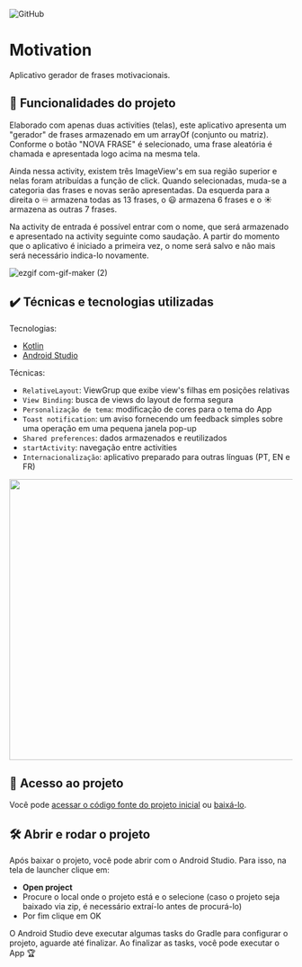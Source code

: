 ![GitHub](https://img.shields.io/github/license/giupolub/Motivation)
# Motivation

Aplicativo gerador de frases motivacionais.

## 🔨 Funcionalidades do projeto

Elaborado com apenas duas activities (telas), este aplicativo apresenta um "gerador" de frases armazenado em um arrayOf (conjunto ou matriz). Conforme o botão "NOVA FRASE" é selecionado, uma frase aleatória é chamada e apresentada logo acima na mesma tela.

Ainda nessa activity, existem três ImageView's em sua região superior e nelas foram atribuídas a função de click. Quando selecionadas, muda-se a categoria das frases e novas serão apresentadas. Da esquerda para a direita o :infinity: armazena todas as 13 frases, o :smiley: armazena 6 frases e o :sunny: armazena as outras 7 frases.

Na activity de entrada é possível entrar com o nome, que será armazenado e apresentado na activity seguinte como saudação. A partir do momento que o aplicativo é iniciado a primeira vez, o nome será salvo e não mais será necessário indica-lo novamente.

![ezgif com-gif-maker (2)](https://user-images.githubusercontent.com/110063157/182054125-cdf23281-7e82-4e0f-8213-366464791bbe.gif)

## ✔️ Técnicas e tecnologias utilizadas

Tecnologias:

- [Kotlin](https://kotlinlang.org/)
- [Android Studio](https://developer.android.com/studio?hl=pt&gclid=Cj0KCQjwio6XBhCMARIsAC0u9aFcStoZloea7hLJnt5StTOh7VHBqr15T1HpjgvOY00QfByC4676HYAaAmxmEALw_wcB&gclsrc=aw.ds)

Técnicas:

- `RelativeLayout`: ViewGrup que exibe view's filhas em posições relativas
- `View Binding`: busca de views do layout de forma segura
- `Personalização de tema`: modificação de cores para o tema do App
- `Toast notification`: um aviso fornecendo um feedback simples sobre uma operação em uma pequena janela pop-up
- `Shared preferences`: dados armazenados e reutilizados
- `startActivity`: navegação entre activities
- `Internacionalização`: aplicativo preparado para outras línguas (PT, EN e FR)

<img src="https://user-images.githubusercontent.com/110063157/182057268-2a249483-7ae4-4629-ae2c-a96a06ea3d1c.png" width="650" height="500" />

## 📁 Acesso ao projeto

Você pode [acessar o código fonte do projeto inicial](https://github.com/giupolub/Motivation) ou [baixá-lo](https://github.com/giupolub/Motivation/archive/refs/heads/main.zip).

## 🛠️ Abrir e rodar o projeto

Após baixar o projeto, você pode abrir com o Android Studio. Para isso, na tela de launcher clique em:

- **Open project**
- Procure o local onde o projeto está e o selecione (caso o projeto seja baixado via zip, é necessário extraí-lo antes de procurá-lo)
- Por fim clique em OK

O Android Studio deve executar algumas tasks do Gradle para configurar o projeto, aguarde até finalizar. Ao finalizar as tasks, você pode executar o App 🏆 

